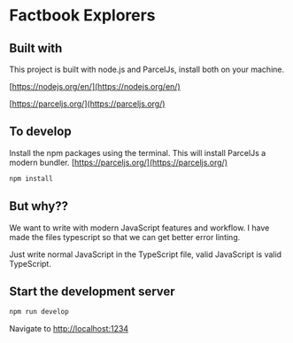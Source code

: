 # Factbook Explorers

## Built with

This project is built with node.js and ParcelJs, install both on your machine.

[https://nodejs.org/en/](https://nodejs.org/en/)

[https://parceljs.org/](https://parceljs.org/)

## To develop

Install the npm packages using the terminal. This will install ParcelJs a modern bundler. [https://parceljs.org/](https://parceljs.org/)

```bash
npm install
```

## But why??

We want to write with modern JavaScript features and workflow. I have made the files typescript so that we can get better error linting.

Just write normal JavaScript in the TypeScript file, valid JavaScript is valid TypeScript.

## Start the development server

```bash
npm run develop
```

Navigate to [http://localhost:1234](http://localhost:1234)
